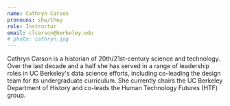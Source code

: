 ```yaml
---
name: Cathryn Carson
pronouns: she/they
role: Instructor
email: clcarson@berkeley.edu
# photo: cathryn.jpg
---
```

Cathryn Carson is a historian of 20th/21st-century science and technology. Over the last decade and a half she has served in a range of leadership roles in UC Berkeley's data science efforts, including co-leading the design team for its undergraduate curriculum. She currently chairs the UC Berkeley Department of History and co-leads the Human Technology Futures (HTF) group.
